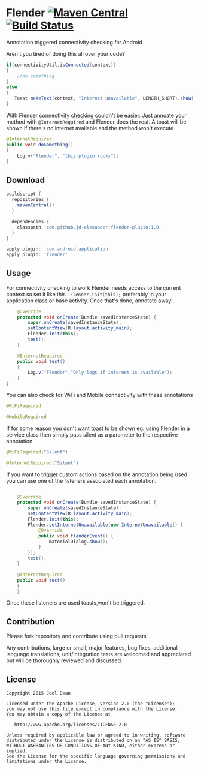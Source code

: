 # Flender [![Maven Central](https://maven-badges.herokuapp.com/maven-central/com.github.jd-alexander/flender-plugin/badge.svg?style=flat)](https://maven-badges.herokuapp.com/maven-central/com.github.jd-alexander/flender-plugin/) [![Build Status](https://travis-ci.org/jd-alexander/flender.svg?branch=master)](https://travis-ci.org/jd-alexander/flender)
Annotation triggered connectivity checking for Android

Aren't you tired of doing this all over your code? 

```java
if(connectivityUtil.isConnected(context))
{
    //do something
}
else
{
   Toast.makeText(context, "Internet unavailable", LENGTH_SHORT).show();
}

```
With Flender connectivity checking couldn't be easier. Just annoate your method with `@InternetRequired` and Flender does the rest. A toast will be shown if there's no internet available and the method won't execute. 

```java
@InternetRequired
public void doSomething()
{
    Log.v("Flender", "this plugin rocks");
}

```

Download
--------

```groovy
buildscript {
  repositories {
    mavenCentral()
  }

  dependencies {
    classpath 'com.github.jd-alexander:flender-plugin:1.0'
  }
}

apply plugin: 'com.android.application'
apply plugin: 'flender'
```

Usage
-----
For connectivity checking to work Flender needs access to the current context so set it like this :          `Flender.init(this);` preferably in your application class or base activity. Once that's done, annotate away!.


```java
    @Override
    protected void onCreate(Bundle savedInstanceState) {
        super.onCreate(savedInstanceState);
        setContentView(R.layout.activity_main);
        Flender.init(this);
        test();
    }

    @InternetRequired
    public void test()
    {
        Log.v("Flender","Only logs if internet is available");
    }
}
```


You can also check for WiFi and Mobile connectivity with these annotations
```java
@WiFiRequired

@MobileRequired
```

If for some reason you don't want toast to be shown eg. using Flender in a service class then simply pass silent as a parameter to the respective annotation 
```java
@WiFiRequired("Silent")

@InternetRequired("Silent")
```

If you want to trigger custom actions based on the annotation being used you can use one of the listeners associated each annotation.

```java

    @Override
    protected void onCreate(Bundle savedInstanceState) {
        super.onCreate(savedInstanceState);
        setContentView(R.layout.activity_main);
        Flender.init(this);
        Flender.setInternetUnavailable(new InternetUnavailable() {
            @Override
            public void flenderEvent() {
                materialDialog.show();
            }
        });
        test();
    }

    @InternetRequired
    public void test()
    {
    }
```
Once these listeners are used toasts,won't be triggered.

Contribution
------------

Please fork repository and contribute using pull requests.

Any contributions, large or small, major features, bug fixes, additional language translations, unit/integration tests are welcomed and appreciated but will be thoroughly reviewed and discussed.


License
--------

    Copyright 2015 Joel Dean

    Licensed under the Apache License, Version 2.0 (the "License");
    you may not use this file except in compliance with the License.
    You may obtain a copy of the License at

       http://www.apache.org/licenses/LICENSE-2.0

    Unless required by applicable law or agreed to in writing, software
    distributed under the License is distributed on an "AS IS" BASIS,
    WITHOUT WARRANTIES OR CONDITIONS OF ANY KIND, either express or implied.
    See the License for the specific language governing permissions and
    limitations under the License.








